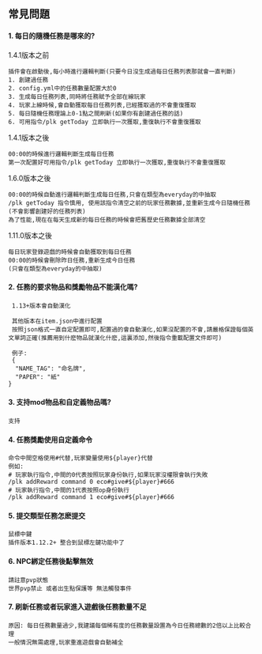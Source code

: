 ## 常見問題

#### 1. 每日的隨機任務是哪來的?

1.4.1版本之前
```
插件會在啟動後,每小時進行邏輯判斷(只要今日沒生成過每日任務列表那就會一直判斷)
1. 創建過任務
2. config.yml中的任務數量配置大於0
3. 生成每日任務列表,同時將任務賦予全部在線玩家
4. 玩家上線時候,會自動獲取每日任務列表,已經獲取過的不會重復獲取
5. 每日隨機任務理論上0-1點之間刷新(如果你有創建過任務的話)
6. 可用指令/plk getToday 立即執行一次獲取,重復執行不會重復獲取
```
1.4.1版本之後
```
00:00的時候進行邏輯判斷生成每日任務
第一次配置好可用指令/plk getToday 立即執行一次獲取,重復執行不會重復獲取
```
1.6.0版本之後
```
00:00的時候自動進行邏輯判斷生成每日任務,只會在類型為everyday的中抽取
/plk getToday 指令慎用, 使用該指令清空之前的玩家任務數據,並重新生成今日隨機任務(不會影響創建好的任務列表)
為了性能,現在在每天生成新的每日任務的時候會把舊歷史任務數據全部清空
```
1.11.0版本之後
```
每日玩家登錄遊戲的時候會自動獲取到每日任務   
00:00的時候會刪除昨日任務,重新生成今日任務  
(只會在類型為everyday的中抽取)  
```

#### 2. 任務的要求物品和獎勵物品不能漢化嗎?
```
 1.13+版本會自動漢化
 
 其他版本在item.json中進行配置
 按照json格式一直自定配置即可,配置過的會自動漢化,如果沒配置的不會,請嚴格保證每個英文單詞正確(推薦用到什麽物品就漢化什麽,這裏添加,然後指令重載配置文件即可)
 
 例子:
 {
  "NAME_TAG": "命名牌",
  "PAPER": "紙"
}
```

#### 3. 支持mod物品和自定義物品嗎?

```
支持
```

#### 4. 任務獎勵使用自定義命令
```
命令中間空格使用#代替,玩家變量使用${player}代替
例如:
# 玩家執行指令,中間的0代表按照玩家身份執行,如果玩家沒權限會執行失敗
/plk addReward command 0 eco#give#${player}#666
# 玩家執行指令,中間的1代表按照op身份執行
/plk addReward command 1 eco#give#${player}#666
```

#### 5. 提交類型任務怎麽提交
```
鼠標中鍵
插件版本1.12.2+ 整合到鼠標左鍵功能中了
```

#### 6. NPC綁定任務後點擊無效
```
請註意pvp狀態
世界pvp禁止 或者出生點保護等 無法觸發事件
```

#### 7. 刷新任務或者玩家進入遊戲後任務數量不足
```
原因: 每日任務數量過少,我建議每個稀有度的任務數量設置為今日任務總數的2倍以上比較合理
一般情況無需處理,玩家重進遊戲會自動補全
```